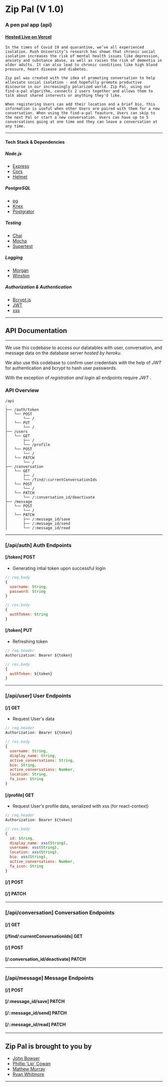 # Zip Pal (V 1.0)
### A pen pal app (api)
#### [Hosted Live on Vercel](https://zippal.vercel.app/)

	In the times of Covid 19 and quarantine, we’ve all experienced isolation. Rush University’s research has shown that chronic social isolation increases the risk of mental health issues like depression, anxiety and substance abuse, as well as raises the risk of dementia in older adults. It can also lead to chronic conditions like high blood pressure, heart disease and diabetes.

	Zip pal was created with the idea of promoting conversation to help alleviate social isolation - and hopefully promote productive discourse in our increasingly polarized world. Zip Pal, using our find-a-pal algorithm, connects 2 users together and allows them to talk about shared interests or anything they'd like. 
    
    When registering Users can add their location and a brief bio, this information is useful when other Users are paired with them for a new conversation. When using the find-a-pal feauture, Users can skip to the next Pal or start a new conversation. Users can have up to 5 conversations going at one time and they can leave a conversation at any time.
---

#### Tech Stack & Dependencies
 ##### Node.js 
  * [Express](http://expressjs.com/)
   * [Cors](https://github.com/expressjs/cors#readme)
  * [Helmet](https://helmetjs.github.io/)
 ##### PostgreSQL 
  * [pg](https://github.com/brianc/node-postgres) 
  * [Knex](https://knexjs.org/)
  * [Postgrator](https://github.com/rickbergfalk/postgrator#readme)
 ##### _Testing_
  * [Chai](http://chaijs.com/)
  * [Mocha](https://mochajs.org/)
  * [Supertest](https://github.com/visionmedia/supertest#readme)
 ##### _Logging_
  * [Morgan](https://github.com/expressjs/morgan#readme)
  * [Winston](https://github.com/winstonjs/winston#readme)
 ##### _Authorization & Authentication_
  * [Bcrypt.js](https://github.com/dcodeIO/bcrypt.js#readme)
  * [JWT](https://github.com/auth0/node-jsonwebtoken#readme)
  * [xss](https://github.com/leizongmin/js-xss) 

---
## API Documentation
---

We use this codebase to access our datatables with user, conversation, and message data on the database _server hosted by heroku_.

We also use this codebase to confirm user credentials with the help of _JWT_ for authentication and _bcrypt_ to hash user passwords. 

With the exception of _registration and login_ all endpoints require _JWT_ .

### API Overview

```text
/api
.
├── /auth/token
│   └── POST
│       └── /
│   └── PUT
│       └── /
├── /users
│   └── GET
│       ├── /
│       └── /profile
│   └── POST
│       └── /
│   └── PATCH
│       └── /
├── /conversation
│   └── GET
│       ├── /
│       └── /find/:currentConversationIds
│   └── POST
│       └── /
│   └── PATCH
│       └── /:conversation_id/deactivate
├── /message
│   └── POST
│       └── /
│   └── PATCH
│       ├── /:message_id/save
│       ├── /:message_id/send
│       └── /:message_id/read
```
--- 

### [/api/auth] Auth Endpoints 

#### [/token] POST 
  * Generating intial token upon successful login

```js
// req.body
{
  username: String,
  password: String
}

// res.body
{
  authToken: String
}
```
#### [/token] PUT 
  * Refreshing token
```js
// req.header
Authorization: Bearer ${token}

// res.body
{
  authToken: ${token}
}
```
---

### [/api/user] User Endpoints 

#### [/] GET 
  * Request User's data

```js
// req.header
Authorization: Bearer ${token}

// res.body
{
  username: String,
  display_name: String,
  active_conversations: String,
  bio: String,
  active_conversations: Number,
  location: String,
  fa_icon: String
}
```

#### [/profile] GET
  * Request User's profile data, serialized with xss (for react-context)

```js
// req.header
Authorization: Bearer ${token}

// res.body
{
  id: String,
  display_name: xss(String),
  username: xss(String),
  location: xss(String),
  bio: xss(String),
  active_conversations: Number,
  fa_icon: String
}
```

#### [/] POST

#### [/] PATCH

---
### [/api/conversation] Conversation Endpoints

#### [/] GET 

#### [/find/:currentConversationIds] GET

#### [/] POST

#### [/:conversation_id/deactivate] PATCH

---

### [/api/message] Message Endpoints

#### [/] POST

#### [/:message_id/save] PATCH

#### [/::message_id/send] PATCH

#### [/::message_id/read] PATCH

---

## Zip Pal is brought to you by 

* [John Bowser](https://github.com/jgbowser)
* [Phillip 'Lip' Cowan](https://github.com/lipcowan)
* [Mathew Murray](https://github.com/MathewMurray)
* [Ryan Whitmore](https://github.com/warptrail)

--- 